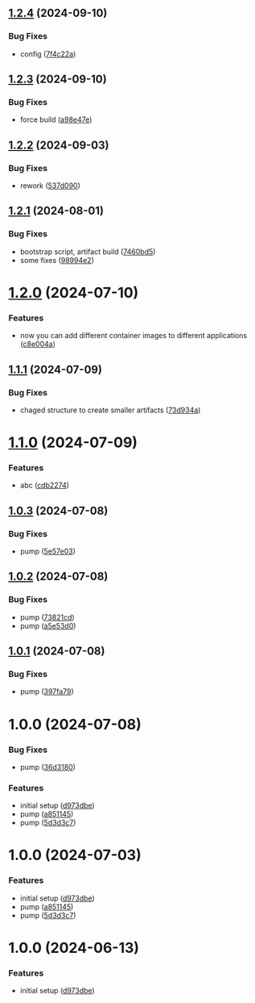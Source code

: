 ## [1.2.4](https://github.com/ci4rail/mender-template/compare/v1.2.3...v1.2.4) (2024-09-10)


### Bug Fixes

* config ([7f4c22a](https://github.com/ci4rail/mender-template/commit/7f4c22a33264cb199c2d8e7287ea7ff740855f80))

## [1.2.3](https://github.com/ci4rail/mender-template/compare/v1.2.2...v1.2.3) (2024-09-10)


### Bug Fixes

* force build ([a98e47e](https://github.com/ci4rail/mender-template/commit/a98e47e56fb011cb4afdbfeabd29760c2cf51231))

## [1.2.2](https://github.com/ci4rail/mender-template/compare/v1.2.1...v1.2.2) (2024-09-03)


### Bug Fixes

* rework ([537d090](https://github.com/ci4rail/mender-template/commit/537d090eb37e67c7880238391094cd4829e12bad))

## [1.2.1](https://github.com/ci4rail/mender-template/compare/v1.2.0...v1.2.1) (2024-08-01)


### Bug Fixes

* bootstrap script, artifact build ([7460bd5](https://github.com/ci4rail/mender-template/commit/7460bd5af87f0cbfbae6ceb64fbdf03800079a43))
* some fixes ([98994e2](https://github.com/ci4rail/mender-template/commit/98994e2a72852832ea7f4c5ceebf6a6c674abcde))

# [1.2.0](https://github.com/ci4rail/mender-template/compare/v1.1.1...v1.2.0) (2024-07-10)


### Features

* now you can add different container images to different applications ([c8e004a](https://github.com/ci4rail/mender-template/commit/c8e004af184df96789ce1cfee7269398aa43d130))

## [1.1.1](https://github.com/ci4rail/mender-template/compare/v1.1.0...v1.1.1) (2024-07-09)


### Bug Fixes

* chaged structure to create smaller artifacts ([73d934a](https://github.com/ci4rail/mender-template/commit/73d934a6122fd3120ef3b956a062350c3acfadd8))

# [1.1.0](https://github.com/ci4rail/mender-template/compare/v1.0.3...v1.1.0) (2024-07-09)


### Features

* abc ([cdb2274](https://github.com/ci4rail/mender-template/commit/cdb227495aad7b8aa083fb8fc97a09132f6d8473))

## [1.0.3](https://github.com/ci4rail/mender-template/compare/v1.0.2...v1.0.3) (2024-07-08)


### Bug Fixes

* pump ([5e57e03](https://github.com/ci4rail/mender-template/commit/5e57e03d160864af4f9ae8ff202ead580afe08de))

## [1.0.2](https://github.com/ci4rail/mender-template/compare/v1.0.1...v1.0.2) (2024-07-08)


### Bug Fixes

* pump ([73821cd](https://github.com/ci4rail/mender-template/commit/73821cd0b1b7b9b688029bc08e0ec07160a78dfa))
* pump ([a5e53d0](https://github.com/ci4rail/mender-template/commit/a5e53d003578bb8bb6f96fc41fe5d3ac636289f3))

## [1.0.1](https://github.com/ci4rail/mender-template/compare/v1.0.0...v1.0.1) (2024-07-08)


### Bug Fixes

* pump ([397fa79](https://github.com/ci4rail/mender-template/commit/397fa79caf345212866720a6c6571a706b3a8d12))

# 1.0.0 (2024-07-08)


### Bug Fixes

* pump ([36d3180](https://github.com/ci4rail/mender-template/commit/36d31806b26944c285b267c1620f1e1da926b6a9))


### Features

* initial setup ([d973dbe](https://github.com/ci4rail/mender-template/commit/d973dbe4440562bf1f99b699223bda40791863eb))
* pump ([a851145](https://github.com/ci4rail/mender-template/commit/a8511451c60e4aa51f4e91b30a371d888ea7f416))
* pump ([5d3d3c7](https://github.com/ci4rail/mender-template/commit/5d3d3c73dc3951969ef8ad4aa0da986c9ce32567))

# 1.0.0 (2024-07-03)


### Features

* initial setup ([d973dbe](https://github.com/ci4rail/mender-template/commit/d973dbe4440562bf1f99b699223bda40791863eb))
* pump ([a851145](https://github.com/ci4rail/mender-template/commit/a8511451c60e4aa51f4e91b30a371d888ea7f416))
* pump ([5d3d3c7](https://github.com/ci4rail/mender-template/commit/5d3d3c73dc3951969ef8ad4aa0da986c9ce32567))

# 1.0.0 (2024-06-13)


### Features

* initial setup ([d973dbe](https://github.com/batthebee/mender-test/commit/d973dbe4440562bf1f99b699223bda40791863eb))
